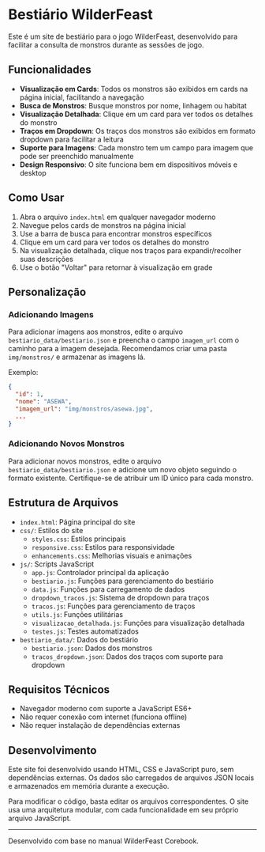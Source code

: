 # Bestiário WilderFeast

Este é um site de bestiário para o jogo WilderFeast, desenvolvido para facilitar a consulta de monstros durante as sessões de jogo.

## Funcionalidades

- **Visualização em Cards**: Todos os monstros são exibidos em cards na página inicial, facilitando a navegação
- **Busca de Monstros**: Busque monstros por nome, linhagem ou habitat
- **Visualização Detalhada**: Clique em um card para ver todos os detalhes do monstro
- **Traços em Dropdown**: Os traços dos monstros são exibidos em formato dropdown para facilitar a leitura
- **Suporte para Imagens**: Cada monstro tem um campo para imagem que pode ser preenchido manualmente
- **Design Responsivo**: O site funciona bem em dispositivos móveis e desktop

## Como Usar

1. Abra o arquivo `index.html` em qualquer navegador moderno
2. Navegue pelos cards de monstros na página inicial
3. Use a barra de busca para encontrar monstros específicos
4. Clique em um card para ver todos os detalhes do monstro
5. Na visualização detalhada, clique nos traços para expandir/recolher suas descrições
6. Use o botão "Voltar" para retornar à visualização em grade

## Personalização

### Adicionando Imagens

Para adicionar imagens aos monstros, edite o arquivo `bestiario_data/bestiario.json` e preencha o campo `imagem_url` com o caminho para a imagem desejada. Recomendamos criar uma pasta `img/monstros/` e armazenar as imagens lá.

Exemplo:
```json
{
  "id": 1,
  "nome": "ASEWA",
  "imagem_url": "img/monstros/asewa.jpg",
  ...
}
```

### Adicionando Novos Monstros

Para adicionar novos monstros, edite o arquivo `bestiario_data/bestiario.json` e adicione um novo objeto seguindo o formato existente. Certifique-se de atribuir um ID único para cada monstro.

## Estrutura de Arquivos

- `index.html`: Página principal do site
- `css/`: Estilos do site
  - `styles.css`: Estilos principais
  - `responsive.css`: Estilos para responsividade
  - `enhancements.css`: Melhorias visuais e animações
- `js/`: Scripts JavaScript
  - `app.js`: Controlador principal da aplicação
  - `bestiario.js`: Funções para gerenciamento do bestiário
  - `data.js`: Funções para carregamento de dados
  - `dropdown_tracos.js`: Sistema de dropdown para traços
  - `tracos.js`: Funções para gerenciamento de traços
  - `utils.js`: Funções utilitárias
  - `visualizacao_detalhada.js`: Funções para visualização detalhada
  - `testes.js`: Testes automatizados
- `bestiario_data/`: Dados do bestiário
  - `bestiario.json`: Dados dos monstros
  - `tracos_dropdown.json`: Dados dos traços com suporte para dropdown

## Requisitos Técnicos

- Navegador moderno com suporte a JavaScript ES6+
- Não requer conexão com internet (funciona offline)
- Não requer instalação de dependências externas

## Desenvolvimento

Este site foi desenvolvido usando HTML, CSS e JavaScript puro, sem dependências externas. Os dados são carregados de arquivos JSON locais e armazenados em memória durante a execução.

Para modificar o código, basta editar os arquivos correspondentes. O site usa uma arquitetura modular, com cada funcionalidade em seu próprio arquivo JavaScript.

---

Desenvolvido com base no manual WilderFeast Corebook.
